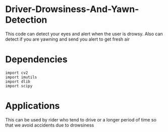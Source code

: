 # Driver-Drowsiness-And-Yawn-Detection
This code can detect your eyes and alert when the user is drowsy. Also can detect if you are yawning and send you alert to get fresh air

# Dependencies
    import cv2
    import imutils
    import dlib
    import scipy

# Applications
This can be used by rider who tend to drive or a longer period of time so that we avoid accidents due to drowsiness
